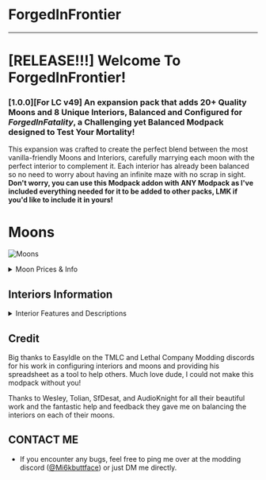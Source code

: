 # ForgedInFrontier
---
# [RELEASE!!!] Welcome To ForgedInFrontier!
### [1.0.0][For LC v49] An expansion pack that adds **20+ Quality Moons** and **8 Unique Interiors**, Balanced and Configured for ***ForgedInFatality***, a Challenging yet Balanced Modpack designed to __Test Your Mortality!__

This expansion was crafted to create the perfect blend between the most vanilla-friendly Moons and Interiors, carefully marrying each moon with the perfect interior to complement it. 
Each interior has already been balanced so no need to worry about having an infinite maze with no scrap in sight.
**Don't worry, you can use this Modpack addon with ANY Modpack as I've included everything needed for it to be added to other packs, LMK if you'd like to include it in yours!**

# Moons
![Moons](https://github.com/Mi6kbuttface/ForgedInFrontier/blob/main/ForgedInFrontierMoonsBanner.gif)
<details>
<summary>Moon Prices & Info</summary>

# __Risk Level: Less Than Lethal__ :warning:
- **Aquatis** — ▮0 (*sfDesat*)
 - A Tropical Moon, populated with various green islands blooming with life, wildlife is relatively benign; intel shows this could be a storage facility used by pirates. The Company believes this is a fabricated story and advises you not to dig for buried treasure.
- **Junic** — ▮30 (*Magic_Wesley*)
 - A Deadly Jungle Moon, covered in ancient temples and even more ancient rituals. The Company is not liable for any curses you may contract.


- **Cosmocos** - ▮1000 *(Magic_Wesley)* --- `?̸͖͎̗̬͎͖͑̂̎͊͛ͅ?̸͈̓̀̍̈̒͌?̷̛̟̭͓̗̇͒̋̊̀̄̓̊͝?̸̗̠̬̩̲͖͕̤̏̈̔̃̽̆̃̌͋͘?̸͕̮͂̓̕ ̷̰̣̰̲̳̙̄̽͠?̶̭̦̜̠͎͚̇͛̏̀̓͋͛?̶̳̗̙͓̜͙̫͉̑͆̃͌̐̄̚͝ ̸̢̞̘̦̭̘̯͈̈̒͋̏͆͆̓̀̋̀?̴͚̼̳̠̞̩̑̒̋̃̌̓͜͝?̵̧͔͖̣̊̈̌͆?̸̟̳̙̊́̈̓̅́?̵̨̡̲͎̗̤͕̊͆͛̈́̀̍̕?̷̥̱̞̭͑̄̽̀͋̚̕͠͝?̴̢̛̙̳̫͔̲̙̬̟̑͆͝?̵̛͕̯̥̽̏̉͑̎̕?̵̺͖̠̠̎̀̂̽̈̈̒`

- **Sector-0** - ▮1750 *(RosiePies)* --- `[TRAVEL TO THIS MOON IS PROHIBITIED]` | A Company Bioweapon Facility, records are scarce; however, scans indicate there was a mass evacuation caused by a containment breach of several biological weapons. Your Exploration will have _Consequences._
</details>

## Interiors Information
<details>
<summary>Interior Features and Descriptions</summary>

- **Dungeon** *(scoopy)*
- **Sewer** *(scoopy)*
- **Bunker** *(Major_And_Skiz)*
- **Office** *(Magic_Wesley)*
- **Scarlet Mansion** *(Alice)*
- **Mental Hospital** *(Dantor)*
- **PoolRooms** *(skidz)*
</details>


## Credit
Big thanks to EasyIdle on the TMLC and Lethal Company Modding discords for his work in configuring interiors and moons and providing his spreadsheet as a tool to help others. Much love dude, I could not make this modpack without you! 

Thanks to Wesley, Tolian, SfDesat, and AudioKnight for all their beautiful work and the fantastic help and feedback they gave me on balancing the interiors on each of their moons.

## CONTACT ME
- If you encounter any bugs, feel free to ping me over at the modding discord ([@Mi6kbuttface](https://discord.com/users/753382823557070970)) or just DM me directly.
